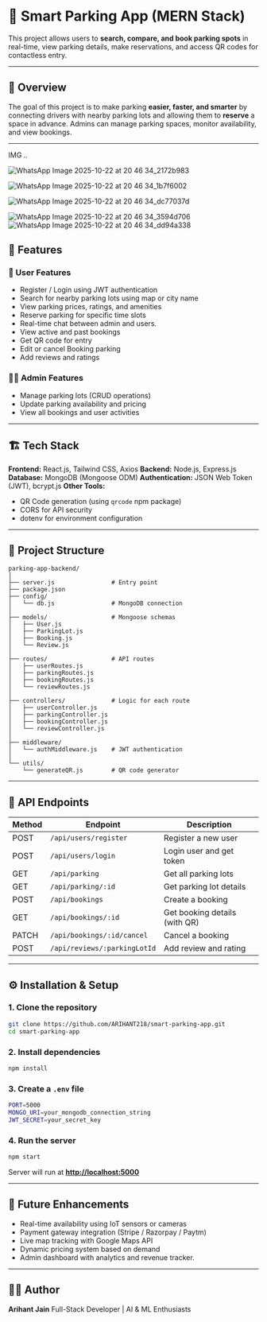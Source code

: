 ﻿
# 🚗 Smart Parking App (MERN Stack)

This project allows users to **search, compare, and book parking spots** in real-time, view parking details, make reservations, and access QR codes for contactless entry.

---

## 📘 Overview

The goal of this project is to make parking **easier, faster, and smarter** by connecting drivers with nearby parking lots and allowing them to **reserve** a space in advance.
Admins can manage parking spaces, monitor availability, and view bookings.

---
 IMG ..

![WhatsApp Image 2025-10-22 at 20 46 34_2172b983](https://github.com/user-attachments/assets/bca57e72-ccc7-4171-b4df-faf76460aa55)


![WhatsApp Image 2025-10-22 at 20 46 34_1b7f6002](https://github.com/user-attachments/assets/13f1feba-f6f8-40a8-b283-b1b7ccb4c352)


![WhatsApp Image 2025-10-22 at 20 46 34_dc77037d](https://github.com/user-attachments/assets/91fc148b-49a2-45ff-8e79-dfbf253e090a)

![WhatsApp Image 2025-10-22 at 20 46 34_3594d706](https://github.com/user-attachments/assets/42077bf3-7e04-43fd-ab37-96fd7b3bd3cb)
![WhatsApp Image 2025-10-22 at 20 46 34_dd94a338](https://github.com/user-attachments/assets/824215dd-7505-4423-b7e8-fc991b3c2a3d)



## 🧩 Features

### 👥 User Features

* Register / Login using JWT authentication
* Search for nearby parking lots using map or city name
* View parking prices, ratings, and amenities
* Reserve parking for specific time slots
* Real-time chat between admin and users.
* View active and past bookings
* Get QR code for entry
* Edit or cancel Booking parking
* Add reviews and ratings

### 🧑‍💼 Admin Features

* Manage parking lots (CRUD operations)
* Update parking availability and pricing
* View all bookings and user activities

---

## 🏗️ Tech Stack

**Frontend:** React.js, Tailwind CSS, Axios
**Backend:** Node.js, Express.js
**Database:** MongoDB (Mongoose ODM)
**Authentication:** JSON Web Token (JWT), bcrypt.js
**Other Tools:**

* QR Code generation (using `qrcode` npm package)
* CORS for API security
* dotenv for environment configuration

---

## 📁 Project Structure

```
parking-app-backend/
│
├── server.js                # Entry point
├── package.json
├── config/
│   └── db.js                # MongoDB connection
│
├── models/                  # Mongoose schemas
│   ├── User.js
│   ├── ParkingLot.js
│   ├── Booking.js
│   └── Review.js
│
├── routes/                  # API routes
│   ├── userRoutes.js
│   ├── parkingRoutes.js
│   ├── bookingRoutes.js
│   └── reviewRoutes.js
│
├── controllers/             # Logic for each route
│   ├── userController.js
│   ├── parkingController.js
│   ├── bookingController.js
│   └── reviewController.js
│
├── middleware/
│   └── authMiddleware.js    # JWT authentication
│
└── utils/
    └── generateQR.js        # QR code generator
```

---

## 🧠 API Endpoints

| Method | Endpoint                     | Description                   |
| ------ | ---------------------------- | ----------------------------- |
| POST   | `/api/users/register`        | Register a new user           |
| POST   | `/api/users/login`           | Login user and get token      |
| GET    | `/api/parking`               | Get all parking lots          |
| GET    | `/api/parking/:id`           | Get parking lot details       |
| POST   | `/api/bookings`              | Create a booking              |
| GET    | `/api/bookings/:id`          | Get booking details (with QR) |
| PATCH  | `/api/bookings/:id/cancel`   | Cancel a booking              |
| POST   | `/api/reviews/:parkingLotId` | Add review and rating         |

---

## ⚙️ Installation & Setup

### 1. Clone the repository

```bash
git clone https://github.com/ARIHANT218/smart-parking-app.git
cd smart-parking-app
```

### 2. Install dependencies

```bash
npm install
```

### 3. Create a `.env` file

```bash
PORT=5000
MONGO_URI=your_mongodb_connection_string
JWT_SECRET=your_secret_key
```

### 4. Run the server

```bash
npm start
```

Server will run at **[http://localhost:5000](http://localhost:5000)**

---

## 🚧 Future Enhancements

* Real-time availability using IoT sensors or cameras
* Payment gateway integration (Stripe / Razorpay / Paytm)
* Live map tracking with Google Maps API
* Dynamic pricing system based on demand
* Admin dashboard with analytics and revenue tracker.
---

## 🧑‍💻 Author

**Arihant Jain**
Full-Stack Developer | AI & ML Enthusiasts 





